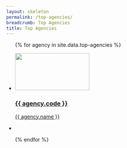 ```yaml
---
layout: skeleton
permalink: /top-agencies/
breadcrumb: Top Agencies
title: Top Agencies
---
```


<ul className="block-grid">
  
{% for agency in site.data.top-agencies %}
  
  <li classeName="grid-item"> 
    <a href="{{ agency.website }}" style="color: black text-decoration: none">
      <img src="{{ agency.image-url }}" style="height: 100px; width:200px;"/>
      <h3> {{ agency.code }} </h3>
      <p> {{ agency.name }} </p>
    </a>
  </li>

   <li className="grid-item filler"></li>
   
{% endfor %}

</ul>



